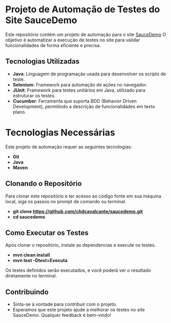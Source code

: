 # Projeto de Automação de Testes do Site SauceDemo

Este repositório contém um projeto de automação para o site [SauceDemo](https://www.saucedemo.com/)
O objetivo é automatizar a execução de testes no site para validar funcionalidades de forma eficiente e precisa.


## Tecnologias Utilizadas

- **Java**: Linguagem de programação usada para desenvolver os scripts de teste.
- **Selenium**: Framework para automação de ações no navegador.
- **JUnit**: Framework para testes unitários em Java, utilizado para estruturar os testes.
- **Cucumber**: Ferramenta que suporta BDD (Behavior Driven Development), permitindo a descrição de funcionalidades em texto plano.


# Tecnologias Necessárias

Este projeto de automação requer as seguintes tecnologias:

- **Git**
- **Java**
- **Maven**


## Clonando o Repositório

Para clonar este repositório e ter acesso ao código fonte em sua máquina local, siga os passos no prompt de comando ou terminal.

- **git clone https://github.com/chdcavalcante/saucedemo.git**
- **cd saucedemo** 


## Como Executar os Testes

Após clonar o repositório, instale as dependencias e execute os testes.

- **mvn clean install**
- **mvn test -Dtest=Executa**

Os testes definidos serão executados, e você poderá ver o resultado diretamente no terminal.

## Contribuindo

- Sinta-se à vontade para contribuir com o projeto.
- Esperamos que este projeto ajude a melhorar os testes no site SauceDemo. Qualquer feedback é bem-vindo!
